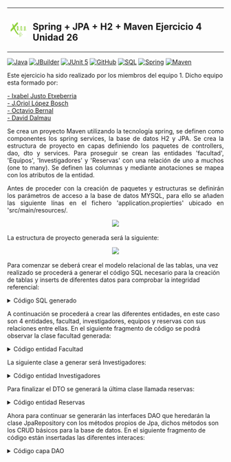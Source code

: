 <table>
 <tr>
    <td width="100px"><img src="https://github.com/OctavioBernalGH/BTC_Reus2022_UD16/blob/main/dou_logo.png" alt="Team DOU"/></td>
  <td width="1000px"> <h2> Spring + JPA + H2 + Maven Ejercicio 4 Unidad 26 </h2> </td>
  
 </tr>
</table>

[![Java](https://img.shields.io/badge/Java-FrontEnd-informational)]()
[![JBuilder](https://img.shields.io/badge/JBuilder-View-critical)]()
[![JUnit 5](https://img.shields.io/badge/JUnit%205-Testing-success)]()
[![GitHub](https://img.shields.io/badge/GitHub-Repository-lightgrey)]()
[![SQL](https://img.shields.io/badge/SQL-DataBase-yellowgreen)]()
[![Spring](https://img.shields.io/badge/Spring-infrastructure-brightgreen)]()
[![Maven](https://img.shields.io/badge/Maven-ProjectStructure-blueviolet)]()

Este ejercicio ha sido realizado por los miembros del equipo 1. Dicho equipo esta formado por:

  [- Ixabel Justo Etxeberria](https://github.com/Kay-Nicte)<br>
  [- J.Oriol López Bosch](https://github.com/mednologic)<br>
  [- Octavio Bernal](https://github.com/OctavioBernalGH)<br>
  [- David Dalmau](https://github.com/DavidDalmauDieguez)

<p align="justify">Se crea un proyecto Maven utilizando la tecnología spring, se definen como componentes los spring services, la base de datos H2 y JPA. Se crea la estructura de proyecto en capas definiendo los paquetes de controllers, dao, dto y services. Para proseguir se crean las entidades 'facultad', 'Equipos', 'Investigadores' y 'Reservas' con una relación de uno a muchos (one to many). Se definen las columnas y mediante anotaciones se mapea con los atributos de la entidad.</p>

<p align="justify">Antes de proceder con la creación de paquetes y estructuras se definirán los parámetros de acceso a la base de datos MYSQL, para ello se añaden las siguiente línas en el fichero 'application.propierties' ubicado en 'src/main/resources/.</p>

<p align="center">
  <img src="https://user-images.githubusercontent.com/103035621/169700491-41d000c8-495c-4212-8570-200d49e1d857.png">
</p>
 
 La estructura de proyecto generada será la siguiente:
 
<p align="center">
  <img src="https://user-images.githubusercontent.com/103035621/169700570-4f7bff69-7bf7-404f-b13a-d621cad7a47e.png">
</p>

Para comenzar se deberá crear el modelo relacional de las tablas, una vez realizado se procederá a generar el código SQL necesario para la creación de tablas y inserts de diferentes datos para comprobar la integridad referencial:

<details>
 
 <summary>Código SQL generado</summary>
 
 <br>

```sql
DROP DATABASE  IF EXISTS `UD26_Ejercicio_4`;

CREATE DATABASE `UD26_Ejercicio_4`;

USE `UD26_Ejercicio_4`;

CREATE TABLE `facultad` (
    `id` int auto_increment,
    `nombre` VARCHAR(100),
    PRIMARY KEY (`id`)
);

create table `investigadores`
(
	`id` int auto_increment,
    `nom_apels` varchar(100),
    `dni` varchar(100),
    `fk_facultad` int,
    primary key (`id`),
    foreign key (`fk_facultad`) references `facultad`(`id`)
);

create table `equipos`
(
	`id` int auto_increment,
	`num_serie` varchar(100),
    `nombre` varchar(100),
    `fk_facultad` int,
    primary key (`id`),
    foreign key (`fk_facultad`) references `facultad`(`id`)
);

create table `reservas`
(
	`id` int auto_increment,
    `comienzo` date,
    `fin` date,
    `fk_id_investigador` int,
    `fk_id_equipo` int,
    primary key (`id`),
    foreign key (`fk_id_investigador`) references `investigadores`(`id`),
    foreign key (`fk_id_equipo`) references `equipos`(`id`)
);

-- INSERT FACULTAD --
insert into `facultad`(`nombre`) values ('Facultad Doctor Jose');
insert into `facultad`(`nombre`) values ('Facultad Doctor Casa');
insert into `facultad`(`nombre`) values ('Facultad San Roberto');
insert into `facultad`(`nombre`) values ('Facultad Pedro Pedrote');
insert into `facultad`(`nombre`) values ('Facultad Pepe pepe');

-- INVESTIGADORES --
insert into `investigadores`(`nom_apels`, `dni`, `fk_facultad`) values ('Marichalar' , '0000X', 1);
insert into `investigadores`(`nom_apels`, `dni`, `fk_facultad`) values ('Daviduvi' , '0000A', 2);
insert into `investigadores`(`nom_apels`, `dni`, `fk_facultad`) values ('Marichalar' , '0000B', 3);
insert into `investigadores`(`nom_apels`, `dni`, `fk_facultad`) values ('Marichalar' , '0000C', 4);
insert into `investigadores`(`nom_apels`, `dni`, `fk_facultad`) values ('Marichalar' , '0000D', 5);

-- EQUIPOS --
insert into `equipos`(`num_serie`, `nombre`, `fk_facultad`) values ('S01', 'Equipo A', 1);
insert into `equipos`(`num_serie`, `nombre`, `fk_facultad`) values ('S02', 'Equipo B', 2);
insert into `equipos`(`num_serie`, `nombre`, `fk_facultad`) values ('S03', 'Equipo C', 3);
insert into `equipos`(`num_serie`, `nombre`, `fk_facultad`) values ('S04', 'Equipo D', 4);
insert into `equipos`(`num_serie`, `nombre`, `fk_facultad`) values ('S05', 'Equipo E', 5);

-- RESERVAS --
insert into `reservas`(`comienzo`, `fin`, `fk_id_investigador`, `fk_id_equipo`) values ('2022-10-10', '2023-10-10', 1, 5);
insert into `reservas`(`comienzo`, `fin`, `fk_id_investigador`, `fk_id_equipo`) values ('2022-09-10', '2023-04-04', 2, 4);
insert into `reservas`(`comienzo`, `fin`, `fk_id_investigador`, `fk_id_equipo`) values ('2022-08-10', '2023-05-05', 3, 3);
insert into `reservas`(`comienzo`, `fin`, `fk_id_investigador`, `fk_id_equipo`) values ('2022-07-10', '2023-08-07', 4, 2);
insert into `reservas`(`comienzo`, `fin`, `fk_id_investigador`, `fk_id_equipo`) values ('2022-06-10', '2023-09-09', 5, 1);
```

 </details>
 
A continuación se procederá a crear las diferentes entidades, en este caso son 4 entidades, facultad, investigadores, equipos y reservas con sus relaciones entre ellas. En el siguiente fragmento de código se podrá observar la clase facultad generada:

<details>
 
 <summary>Código entidad Facultad</summary>
 
 <br>
 
```java
package com.crud.spring.dto;

import java.util.List;
import javax.persistence.Column;
import javax.persistence.Entity;
import javax.persistence.FetchType;
import javax.persistence.GeneratedValue;
import javax.persistence.GenerationType;
import javax.persistence.Id;
import javax.persistence.JoinColumn;
import javax.persistence.OneToMany;
import javax.persistence.Table;
import com.fasterxml.jackson.annotation.JsonIgnore;

/** Se define como una entidad y se relaciona con una tabla llamada facultad */
@Entity
@Table(name = "facultad")

public class Facultad {

	/**
	 * Se define el campo ID y se mapea con el atributo código indicando que es la
	 * clave primaria de la entidad. El generationType indica la forma de
	 * incremento, si en el mysql viene definido como auto_incremental se definirá
	 * como incremental automático aquí.
	 */
	@Id
	@GeneratedValue(strategy = GenerationType.IDENTITY)
	private Long id;

	/**
	 * Se define que la columna nombre hace referencia al atributo nombre en la
	 * clase actual.
	 */
	@Column(name = "nombre")
	private String nombre;

	/**
	 * Relación de uno a muchos con la tabla investigadores, esta relación se
	 * realiza mediante la columna codigo (identificador de esta entidad).
	 */
	@OneToMany
	@JoinColumn(name = "id")
	private List<Investigadores> investigadores;

	/**
	 * Relación de uno a muchos con la tabla equipos, esta relación se realiza
	 * mediante la columna codigo (identificador de esta entidad).
	 */
	@OneToMany
	@JoinColumn(name = "id")
	private List<Equipos> equipos;

	/** Constructor vacío */
	public Facultad() {
	}



	/**
	 * @param id
	 * @param nombre
	 * @param investigadores
	 * @param equipos
	 */
	public Facultad(Long id, String nombre, List<Investigadores> investigadores, List<Equipos> equipos) {
		super();
		this.id = id;
		this.nombre = nombre;
		this.investigadores = investigadores;
		this.equipos = equipos;
	}



	/**
	 * @return the codigo
	 */
	public Long getId() {
		return id;
	}

	/**
	 * @param codigo the codigo to set
	 */
	public void setId(Long id) {
		this.id = id;
	}

	/**
	 * @return the nombre
	 */
	public String getNombre() {
		return nombre;
	}

	/**
	 * @param nombre the nombre to set
	 */
	public void setNombre(String nombre) {
		this.nombre = nombre;
	}

	/**
	 * Mediante Json ignore eliminamos posibles bucles infinitos debido a la
	 * recursividad.
	 * 
	 * @return the investigadores
	 */
	@JsonIgnore
	@OneToMany(fetch = FetchType.LAZY, mappedBy = "Investigadores")
	public List<Investigadores> getInvestigadores() {
		return investigadores;
	}

	/**
	 * @param investigadores the investigadores to set
	 */
	public void setInvestigadores(List<Investigadores> investigadores) {
		this.investigadores = investigadores;
	}

	/**
	 * Mediante Json ignore eliminamos posibles bucles infinitos debido a la
	 * recursividad.
	 * 
	 * @return the equipos
	 */
	@JsonIgnore
	@OneToMany(fetch = FetchType.LAZY, mappedBy = "Equipos")
	public List<Equipos> getEquipos() {
		return equipos;
	}

	/**
	 * @param equipos the equipos to set
	 */
	public void setEquipos(List<Equipos> equipos) {
		this.equipos = equipos;
	}

}

```

 </details>
 
La siguiente clase a generar será Investigadores:

 <details>
 
 <summary>Código entidad Investigadores</summary>
 
 <br>
```java
package com.crud.spring.dto;

import java.util.List;
import javax.persistence.Column;
import javax.persistence.Entity;
import javax.persistence.FetchType;
import javax.persistence.GeneratedValue;
import javax.persistence.GenerationType;
import javax.persistence.Id;
import javax.persistence.JoinColumn;
import javax.persistence.ManyToOne;
import javax.persistence.OneToMany;
import javax.persistence.Table;
import com.fasterxml.jackson.annotation.JsonIgnore;

/**
 * Se define como una entidad y se relaciona con una tabla llamada
 * investigadores
 */
@Entity
@Table(name = "investigadores")
public class Investigadores {

	/** Se define que el campo Id hará referencia al atributo dni */
	@Id
	@GeneratedValue(strategy = GenerationType.IDENTITY)
	private Long id;

	/**
	 * Se define que la columna nombre_apels hace referencia al atributo nombreApels
	 * en la clase actual.
	 */

	@Column(name = "nom_apels")
	private String nomApels;

	/**
	 * Se define que la columna nombre_apels hace referencia al atributo dni en la
	 * clase actual.
	 */

	@Column(name = "dni")
	private String dni;
	/**
	 * Se genera una relación many to one con la tabla facultad mediante la columna
	 * de la clave foranea fk_facultad.
	 */

	@ManyToOne
	@JoinColumn(name = "fk_facultad")
	private Facultad facultad;

	/**
	 * Se genera una relación one to many con la tabla reserva teniendo como
	 * referencia el identificador de esta clase.
	 */

	@OneToMany
	@JoinColumn(name = "dni")
	private List<Reservas> reservas;

	/** Constructor vacío */
	public Investigadores() {
	}

	
	/**
	 * @param id
	 * @param nomApels
	 * @param dni
	 * @param facultad
	 * @param reservas
	 */
	public Investigadores(Long id, String nomApels, String dni, Facultad facultad, List<Reservas> reservas) {
		super();
		this.id = id;
		this.nomApels = nomApels;
		this.dni = dni;
		this.facultad = facultad;
		this.reservas = reservas;
	}

	/**
	 * @return the dni
	 */
	public String getDni() {
		return dni;
	}

	/**
	 * @param dni the dni to set
	 */
	public void setDni(String dni) {
		this.dni = dni;
	}


	/**
	 * @return the facultad
	 */
	public Facultad getFacultad() {
		return facultad;
	}

	/**
	 * @param facultad the facultad to set
	 */
	public void setFacultad(Facultad facultad) {
		this.facultad = facultad;
	}

	/**
	 * En el getter relacional del One To Many se introduce la anotación JsonIgnore
	 * para evitar la recursividad. Mediante esta anotación evitamos posibles
	 * bucles.
	 * 
	 * @return the reservas
	 */
	@JsonIgnore
	@OneToMany(fetch = FetchType.LAZY, mappedBy = "Reservas")
	public List<Reservas> getReservas() {
		return reservas;
	}

	/**
	 * @param reservas the reservas to set
	 */
	public void setReservas(List<Reservas> reservas) {
		this.reservas = reservas;
	}


	/**
	 * @return the id
	 */
	public Long getId() {
		return id;
	}


	/**
	 * @param id the id to set
	 */
	public void setId(Long id) {
		this.id = id;
	}


	/**
	 * @return the nomApels
	 */
	public String getNomApels() {
		return nomApels;
	}


	/**
	 * @param nomApels the nomApels to set
	 */
	public void setNomApels(String nomApels) {
		this.nomApels = nomApels;
	}
	
}

```
  
 </details>

Para proseguir se generará la clase equipo:

<details>
 
 <summary>Código entidad Equipo</summary>
 
 <br>  
  
```java
package com.crud.spring.dto;

import java.util.List;
import javax.persistence.Column;
import javax.persistence.Entity;
import javax.persistence.FetchType;
import javax.persistence.GeneratedValue;
import javax.persistence.GenerationType;
import javax.persistence.Id;
import javax.persistence.JoinColumn;
import javax.persistence.ManyToOne;
import javax.persistence.OneToMany;
import javax.persistence.Table;
import com.fasterxml.jackson.annotation.JsonIgnore;

/** Se define como una entidad y se relaciona con una tabla llamada equipos */
@Entity
@Table(name = "equipos")
public class Equipos {

	/** Se define que el campo Id hará referencia al atributo numSerie */
	@Id
	@GeneratedValue(strategy = GenerationType.IDENTITY)
	private Long id;

	/**
	 * Se define que la columna nombre hace referencia al atributo nombre en la
	 * clase actual.
	 */
	@Column(name = "nombre")
	private String nombre;

	@Column(name = "num_serie")
	private String numSerie;
	
	/**
	 * Se genera una relación many to one con la tabla facultad mediante la columna
	 * de la clave foranea fk_facultad.
	 */
	@ManyToOne
	@JoinColumn(name = "fk_facultad")
	private Facultad facultad;

	/**
	 * Se genera una relación one to many con la tabla reserva teniendo como
	 * referencia el identificador de esta clase.
	 */
	@OneToMany
	@JoinColumn(name = "id")
	private List<Reservas> reservas;

	/** Constructor vacío */
	public Equipos() {
	}



	/**
	 * @param id
	 * @param nombre
	 * @param numSerie
	 * @param facultad
	 * @param reservas
	 */
	public Equipos(Long id, String nombre, String numSerie, Facultad facultad, List<Reservas> reservas) {
		super();
		this.id = id;
		this.nombre = nombre;
		this.numSerie = numSerie;
		this.facultad = facultad;
		this.reservas = reservas;
	}



	/**
	 * @return the numSerie
	 */
	public String getNumSerie() {
		return numSerie;
	}

	/**
	 * @param numSerie the numSerie to set
	 */
	public void setNumSerie(String numSerie) {
		this.numSerie = numSerie;
	}

	/**
	 * @return the nombre
	 */
	public String getNombre() {
		return nombre;
	}

	/**
	 * @param nombre the nombre to set
	 */
	public void setNombre(String nombre) {
		this.nombre = nombre;
	}

	/**
	 * @return the facultad
	 */
	public Facultad getFacultad() {
		return facultad;
	}

	/**
	 * @param facultad the facultad to set
	 */
	public void setFacultad(Facultad facultad) {
		this.facultad = facultad;
	}

	/**
	 * Mediante JsonIgnore eliminamos la recursividad para evitar generar bucles
	 * infinitos
	 * 
	 * @return
	 */
	@JsonIgnore
	@OneToMany(fetch = FetchType.LAZY, mappedBy = "Reservas")
	public List<Reservas> getReservas() {
		return reservas;
	}

	/**
	 * @param reservas the reservas to set
	 */
	public void setReservas(List<Reservas> reservas) {
		this.reservas = reservas;
	}

	/**
	 * @return the id
	 */
	public Long getId() {
		return id;
	}


	/**
	 * @param id the id to set
	 */
	public void setId(Long id) {
		this.id = id;
	}

}


```
 
</details>

Para finalizar el DTO se generará la última clase llamada reservas:

 <details>
 
 <summary>Código entidad Reservas</summary>
 
 <br>
  
```java
package com.crud.spring.dto;

import java.util.Date;
import javax.persistence.Column;
import javax.persistence.Entity;
import javax.persistence.GeneratedValue;
import javax.persistence.GenerationType;
import javax.persistence.Id;
import javax.persistence.JoinColumn;
import javax.persistence.ManyToOne;
import javax.persistence.Table;

/** Se define como una entidad y se relaciona con una tabla llamada reservas */
@Entity
@Table(name = "reservas")
public class Reservas{

	/** Se define que el campo Id hará referencia al atributo dni */
	@Id
	@GeneratedValue(strategy = GenerationType.IDENTITY)
	private Long id;
	/**
	 * Se define que la columna comienzo hace referencia al atributo dni en la
	 * clase actual.
	 */

	@Column(name = "comienzo")
	private Date comienzo;

	/**
	 * Se define que la columna fin hace referencia al atributo fin en la clase
	 * actual.
	 */
	@Column(name = "fin")
	private Date fin;

	/**
	 * Se genera una relación many to one con la tabla investigadores mediante la
	 * columna de la clave foranea fk_investigadores.
	 */
	@ManyToOne
	@JoinColumn(name = "fk_id_investigador")
	private Investigadores investigadores;

	/**
	 * Se genera una relación many to one con la tabla equipos mediante la columna
	 * de la clave foranea fk_equipos.
	 */
	@ManyToOne
	@JoinColumn(name = "fk_id_equipo")
	private Equipos equipos;

	/** Constructor vacío */
	public Reservas() {
	}

	/**
	 * @param id
	 * @param comienzo
	 * @param fin
	 * @param investigadores
	 * @param equipos
	 */
	public Reservas(Long id, Date comienzo, Date fin, Investigadores investigadores, Equipos equipos) {
		super();
		this.id = id;
		this.comienzo = comienzo;
		this.fin = fin;
		this.investigadores = investigadores;
		this.equipos = equipos;
	}

	/**
	 * @return the id
	 */
	public Long getId() {
		return id;
	}

	/**
	 * @param id the id to set
	 */
	public void setId(Long id) {
		this.id = id;
	}

	/**
	 * @return the comienzo
	 */
	public Date getComienzo() {
		return comienzo;
	}

	/**
	 * @param comienzo the comienzo to set
	 */
	public void setComienzo(Date comienzo) {
		this.comienzo = comienzo;
	}

	/**
	 * @return the fin
	 */
	public Date getFin() {
		return fin;
	}

	/**
	 * @param fin the fin to set
	 */
	public void setFin(Date fin) {
		this.fin = fin;
	}

	/**
	 * @return the investigadores
	 */
	public Investigadores getInvestigadores() {
		return investigadores;
	}

	/**
	 * @param investigadores the investigadores to set
	 */
	public void setInvestigadores(Investigadores investigadores) {
		this.investigadores = investigadores;
	}

	/**
	 * @return the equipos
	 */
	public Equipos getEquipos() {
		return equipos;
	}

	/**
	 * @param equipos the equipos to set
	 */
	public void setEquipos(Equipos equipos) {
		this.equipos = equipos;
	}

}

```

 </details>
  
Ahora para continuar se generarán las interfaces DAO que heredarán la clase JpaRepository con los métodos propios de Jpa, dichos métodos son los CRUD básicos para la base de datos. En el siguiente fragmento de código están insertadas las diferentes interaces:

<details>
 
 <summary>Código capa DAO</summary>

 <br>
 
```java
package com.crud.spring.dao;

import org.springframework.data.jpa.repository.JpaRepository;
import org.springframework.stereotype.Repository;
import com.crud.spring.dto.Facultad;

@Repository
public interface FacultadDAO extends JpaRepository<Facultad, Long>{

	/**
	 * Se heredan los métodos CRUD básicos de la clase JpaRepository se utiliza un
	 * Integer como parámetro para la entidad Facultad.
	 */
}


import org.springframework.data.jpa.repository.JpaRepository;
import org.springframework.stereotype.Repository;
import com.crud.spring.dto.Equipos;

@Repository
public interface EquiposDAO extends JpaRepository<Equipos, Long> {

	/**
	 * Se heredan los métodos CRUD básicos de la clase JpaRepository se utiliza un
	 * String como parámetro para la entidad Equipos.
	 */
}

package com.crud.spring.dao;

import org.springframework.data.jpa.repository.JpaRepository;
import org.springframework.stereotype.Repository;
import com.crud.spring.dto.Investigadores;

@Repository
public interface InvestigadoresDAO extends JpaRepository<Investigadores, Long>{

	/**
	 * Se heredan los métodos CRUD básicos de la clase JpaRepository se utiliza un
	 * String como parámetro para la entidad Investigadores.
	 */
}

package com.crud.spring.dao;

import org.springframework.data.jpa.repository.JpaRepository;
import org.springframework.stereotype.Repository;
import com.crud.spring.dto.Reservas;

@Repository
public interface ReservasDAO extends JpaRepository<Reservas, Long>{

	/**
	 * Se heredan los métodos CRUD básicos de la clase JpaRepository se utiliza un
	 * String como parámetro para la entidad Reservas.
	 */
}

```
 
</details>
